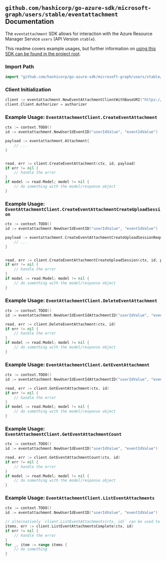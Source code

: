 
## `github.com/hashicorp/go-azure-sdk/microsoft-graph/users/stable/eventattachment` Documentation

The `eventattachment` SDK allows for interaction with the Azure Resource Manager Service `users` (API Version `stable`).

This readme covers example usages, but further information on [using this SDK can be found in the project root](https://github.com/hashicorp/go-azure-sdk/tree/main/docs).

### Import Path

```go
import "github.com/hashicorp/go-azure-sdk/microsoft-graph/users/stable/eventattachment"
```


### Client Initialization

```go
client := eventattachment.NewEventAttachmentClientWithBaseURI("https://management.azure.com")
client.Client.Authorizer = authorizer
```


### Example Usage: `EventAttachmentClient.CreateEventAttachment`

```go
ctx := context.TODO()
id := eventattachment.NewUserIdEventID("userIdValue", "eventIdValue")

payload := eventattachment.Attachment{
	// ...
}


read, err := client.CreateEventAttachment(ctx, id, payload)
if err != nil {
	// handle the error
}
if model := read.Model; model != nil {
	// do something with the model/response object
}
```


### Example Usage: `EventAttachmentClient.CreateEventAttachmentCreateUploadSession`

```go
ctx := context.TODO()
id := eventattachment.NewUserIdEventID("userIdValue", "eventIdValue")

payload := eventattachment.CreateEventAttachmentCreateUploadSessionRequest{
	// ...
}


read, err := client.CreateEventAttachmentCreateUploadSession(ctx, id, payload)
if err != nil {
	// handle the error
}
if model := read.Model; model != nil {
	// do something with the model/response object
}
```


### Example Usage: `EventAttachmentClient.DeleteEventAttachment`

```go
ctx := context.TODO()
id := eventattachment.NewUserIdEventIdAttachmentID("userIdValue", "eventIdValue", "attachmentIdValue")

read, err := client.DeleteEventAttachment(ctx, id)
if err != nil {
	// handle the error
}
if model := read.Model; model != nil {
	// do something with the model/response object
}
```


### Example Usage: `EventAttachmentClient.GetEventAttachment`

```go
ctx := context.TODO()
id := eventattachment.NewUserIdEventIdAttachmentID("userIdValue", "eventIdValue", "attachmentIdValue")

read, err := client.GetEventAttachment(ctx, id)
if err != nil {
	// handle the error
}
if model := read.Model; model != nil {
	// do something with the model/response object
}
```


### Example Usage: `EventAttachmentClient.GetEventAttachmentCount`

```go
ctx := context.TODO()
id := eventattachment.NewUserIdEventID("userIdValue", "eventIdValue")

read, err := client.GetEventAttachmentCount(ctx, id)
if err != nil {
	// handle the error
}
if model := read.Model; model != nil {
	// do something with the model/response object
}
```


### Example Usage: `EventAttachmentClient.ListEventAttachments`

```go
ctx := context.TODO()
id := eventattachment.NewUserIdEventID("userIdValue", "eventIdValue")

// alternatively `client.ListEventAttachments(ctx, id)` can be used to do batched pagination
items, err := client.ListEventAttachmentsComplete(ctx, id)
if err != nil {
	// handle the error
}
for _, item := range items {
	// do something
}
```
